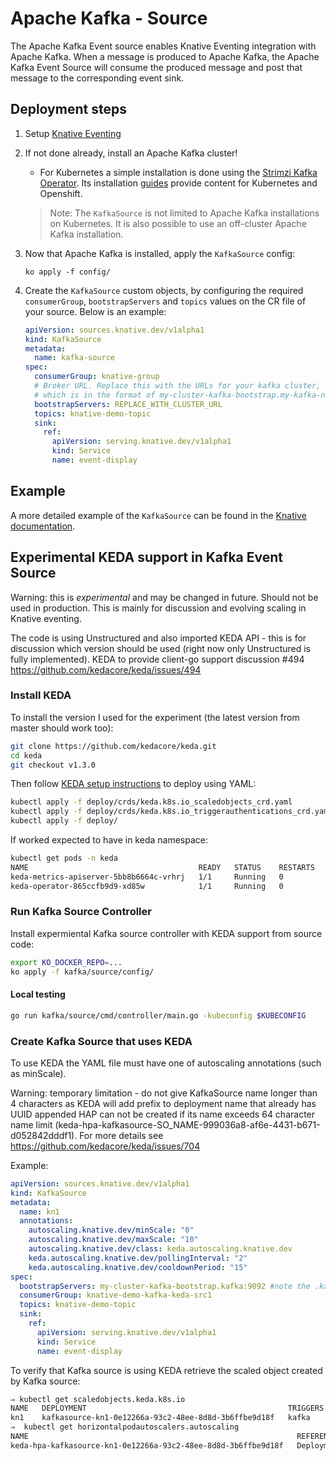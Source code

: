 # Apache Kafka - Source

The Apache Kafka Event source enables Knative Eventing integration with Apache
Kafka. When a message is produced to Apache Kafka, the Apache Kafka Event Source
will consume the produced message and post that message to the corresponding
event sink.

## Deployment steps

1. Setup [Knative Eventing](../../DEVELOPMENT.md)
1. If not done already, install an Apache Kafka cluster!

   - For Kubernetes a simple installation is done using the
     [Strimzi Kafka Operator](http://strimzi.io). Its installation
     [guides](http://strimzi.io/quickstarts/) provide content for Kubernetes and
     Openshift.

   > Note: The `KafkaSource` is not limited to Apache Kafka installations on
   > Kubernetes. It is also possible to use an off-cluster Apache Kafka
   > installation.

1. Now that Apache Kafka is installed, apply the `KafkaSource` config:

   ```
   ko apply -f config/
   ```

1. Create the `KafkaSource` custom objects, by configuring the required
   `consumerGroup`, `bootstrapServers` and `topics` values on the CR file of
   your source. Below is an example:

   ```yaml
   apiVersion: sources.knative.dev/v1alpha1
   kind: KafkaSource
   metadata:
     name: kafka-source
   spec:
     consumerGroup: knative-group
     # Broker URL. Replace this with the URLs for your kafka cluster,
     # which is in the format of my-cluster-kafka-bootstrap.my-kafka-namespace:9092.
     bootstrapServers: REPLACE_WITH_CLUSTER_URL
     topics: knative-demo-topic
     sink:
       ref:
         apiVersion: serving.knative.dev/v1alpha1
         kind: Service
         name: event-display
   ```

## Example

A more detailed example of the `KafkaSource` can be found in the
[Knative documentation](https://knative.dev/docs/eventing/samples/).

## Experimental KEDA support in Kafka Event Source

Warning: this is _experimental_ and may be changed in future. Should not be used
in production. This is mainly for discussion and evolving scaling in Knative
eventing.

The code is using Unstructured and also imported KEDA API - this is for
discussion which version should be used (right now only Unstructured is fully
implemented). KEDA to provide client-go support discussion #494
<https://github.com/kedacore/keda/issues/494>

### Install KEDA

To install the version I used for the experiment (the latest version from master
should work too):

```bash
git clone https://github.com/kedacore/keda.git
cd keda
git checkout v1.3.0
```

Then follow [KEDA setup instructions](https://keda.sh/deploy/) to deploy using
YAML:

```bash
kubectl apply -f deploy/crds/keda.k8s.io_scaledobjects_crd.yaml
kubectl apply -f deploy/crds/keda.k8s.io_triggerauthentications_crd.yaml
kubectl apply -f deploy/
```

If worked expected to have in keda namespace:

```bash
kubectl get pods -n keda
NAME                                      READY   STATUS    RESTARTS   AGE
keda-metrics-apiserver-5bb8b6664c-vrhrj   1/1     Running   0          38s
keda-operator-865ccfb9d9-xd85w            1/1     Running   0          39s
```

### Run Kafka Source Controller

Install expermiental Kafka source controller with KEDA support from source code:

```bash
export KO_DOCKER_REPO=...
ko apply -f kafka/source/config/
```

#### Local testing

```bash
go run kafka/source/cmd/controller/main.go -kubeconfig $KUBECONFIG
```

### Create Kafka Source that uses KEDA

To use KEDA the YAML file must have one of autoscaling annotations (such as
minScale).

Warning: temporary limitation - do not give KafkaSource name longer
than 4 characters as KEDA will add prefix to deployment name that 
already has UUID appended HAP can not be created if its name exceeds 
64 character name limit (keda-hpa-kafkasource-SO_NAME-999036a8-af6e-4431-b671-d052842dddf1). 
For more details see https://github.com/kedacore/keda/issues/704

Example:

```yaml
apiVersion: sources.knative.dev/v1alpha1
kind: KafkaSource
metadata:
  name: kn1
  annotations:
    autoscaling.knative.dev/minScale: "0"
    autoscaling.knative.dev/maxScale: "10"
    autoscaling.knative.dev/class: keda.autoscaling.knative.dev
    keda.autoscaling.knative.dev/pollingInterval: "2"
    keda.autoscaling.knative.dev/cooldownPeriod: "15"
spec:
  bootstrapServers: my-cluster-kafka-bootstrap.kafka:9092 #note the .kafka in URL for namespace
  consumerGroup: knative-demo-kafka-keda-src1
  topics: knative-demo-topic
  sink:
    ref:
      apiVersion: serving.knative.dev/v1alpha1
      kind: Service
      name: event-display
```

To verify that Kafka source is using KEDA retrieve the scaled object created by
Kafka source:

```bash
⇒ kubectl get scaledobjects.keda.k8s.io
NAME   DEPLOYMENT                                             TRIGGERS   AGE
kn1    kafkasource-kn1-0e12266a-93c2-48ee-8d8d-3b6ffbe9d18f   kafka      26m
⇒  kubectl get horizontalpodautoscalers.autoscaling
NAME                                                            REFERENCE                                                         TARGETS              MINPODS   MAXPODS   REPLICAS   AGE
keda-hpa-kafkasource-kn1-0e12266a-93c2-48ee-8d8d-3b6ffbe9d18f   Deployment/kafkasource-kn1-0e12266a-93c2-48ee-8d8d-3b6ffbe9d18f   <unknown>/10 (avg)   1         10        0          26m
```

